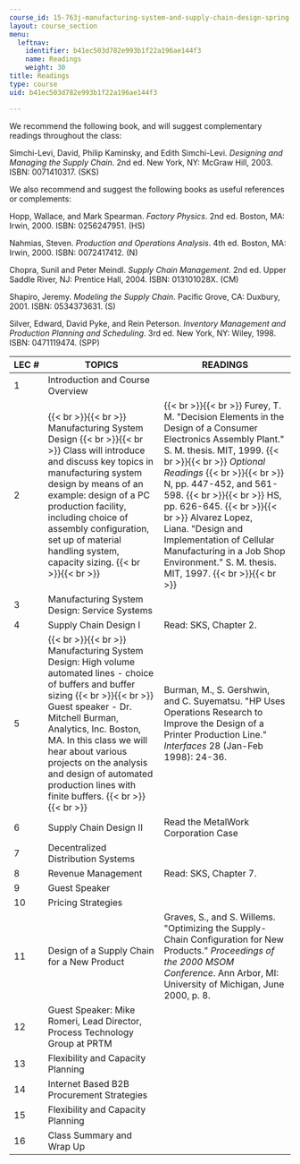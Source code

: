 ```yaml
---
course_id: 15-763j-manufacturing-system-and-supply-chain-design-spring-2005
layout: course_section
menu:
  leftnav:
    identifier: b41ec503d782e993b1f22a196ae144f3
    name: Readings
    weight: 30
title: Readings
type: course
uid: b41ec503d782e993b1f22a196ae144f3

---
```


We recommend the following book, and will suggest complementary readings throughout the class:

Simchi-Levi, David, Philip Kaminsky, and Edith Simchi-Levi. _Designing and Managing the Supply Chain_. 2nd ed. New York, NY: McGraw Hill, 2003. ISBN: 0071410317. (SKS)

We also recommend and suggest the following books as useful references or complements:

Hopp, Wallace, and Mark Spearman. _Factory Physics_. 2nd ed. Boston, MA: Irwin, 2000. ISBN: 0256247951. (HS)

Nahmias, Steven. _Production and Operations Analysis_. 4th ed. Boston, MA: Irwin, 2000. ISBN: 0072417412. (N)

Chopra, Sunil and Peter Meindl. _Supply Chain Management_. 2nd ed. Upper Saddle River, NJ: Prentice Hall, 2004. ISBN: 013101028X. (CM)

Shapiro, Jeremy. _Modeling the Supply Chain_. Pacific Grove, CA: Duxbury, 2001. ISBN: 0534373631. (S)

Silver, Edward, David Pyke, and Rein Peterson. _Inventory Management and Production Planning and Scheduling_. 3rd ed. New York, NY: Wiley, 1998. ISBN: 0471119474. (SPP)

| LEC # | TOPICS | READINGS |
| --- | --- | --- |
| 1 | Introduction and Course Overview |  |
| 2 |  {{< br >}}{{< br >}} Manufacturing System Design {{< br >}}{{< br >}} Class will introduce and discuss key topics in manufacturing system design by means of an example: design of a PC production facility, including choice of assembly configuration, set up of material handling system, capacity sizing. {{< br >}}{{< br >}}  |  {{< br >}}{{< br >}} Furey, T. M. "Decision Elements in the Design of a Consumer Electronics Assembly Plant." S. M. thesis. MIT, 1999. {{< br >}}{{< br >}} _Optional Readings_ {{< br >}}{{< br >}} N, pp. 447-452, and 561-598. {{< br >}}{{< br >}} HS, pp. 626-645. {{< br >}}{{< br >}} Alvarez Lopez, Liana. "Design and Implementation of Cellular Manufacturing in a Job Shop Environment." S. M. thesis. MIT, 1997. {{< br >}}{{< br >}}  |
| 3 | Manufacturing System Design: Service Systems |  |
| 4 | Supply Chain Design I | Read: SKS, Chapter 2. |
| 5 |  {{< br >}}{{< br >}} Manufacturing System Design: High volume automated lines - choice of buffers and buffer sizing {{< br >}}{{< br >}} Guest speaker - Dr. Mitchell Burman, Analytics, Inc. Boston, MA. In this class we will hear about various projects on the analysis and design of automated production lines with finite buffers. {{< br >}}{{< br >}}  | Burman, M., S. Gershwin, and C. Suyematsu. "HP Uses Operations Research to Improve the Design of a Printer Production Line." _Interfaces_ 28 (Jan-Feb 1998): 24-36. |
| 6 | Supply Chain Design II | Read the MetalWork Corporation Case |
| 7 | Decentralized Distribution Systems |  |
| 8 | Revenue Management | Read: SKS, Chapter 7. |
| 9 | Guest Speaker |  |
| 10 | Pricing Strategies |  |
| 11 | Design of a Supply Chain for a New Product | Graves, S., and S. Willems. "Optimizing the Supply-Chain Configuration for New Products." _Proceedings of the 2000 MSOM Conference_. Ann Arbor, MI: University of Michigan, June 2000, p. 8. |
| 12 | Guest Speaker: Mike Romeri, Lead Director, Process Technology Group at PRTM |  |
| 13 | Flexibility and Capacity Planning |  |
| 14 | Internet Based B2B Procurement Strategies |  |
| 15 | Flexibility and Capacity Planning |  |
| 16 | Class Summary and Wrap Up |